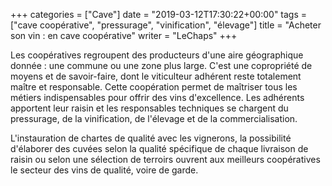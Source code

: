 +++
categories = ["Cave"]
date = "2019-03-12T17:30:22+00:00"
tags = ["cave coopérative", "pressurage", "vinification", "élevage"]
title = "Acheter son vin : en cave coopérative"
writer = "LeChaps"
+++

Les coopératives regroupent des producteurs d'une aire géographique donnée : une commune ou une zone plus large. C'est une copropriété de moyens et de savoir-faire, dont le viticulteur adhérent reste totalement maître et responsable. Cette coopération permet de maîtriser tous les métiers indispensables pour offrir des vins d'excellence. Les adhérents apportent leur raisin et les responsables techniques se chargent du pressurage, de la vinification, de l'élevage et de la commercialisation.  

L'instauration de chartes de qualité avec les vignerons, la possibilité d'élaborer des cuvées selon la qualité spécifique de chaque livraison de raisin ou selon une sélection de terroirs ouvrent aux meilleurs coopératives le secteur des vins de qualité, voire de garde.
